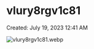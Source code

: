 # vlury8rgv1c81

Created: July 19, 2023 12:41 AM

![vlury8rgv1c81.webp](vlury8rgv1c81%2037db5e6019c24cafa68e981bd1a1a62c/vlury8rgv1c81.webp)